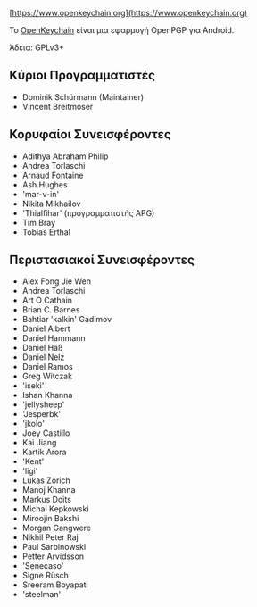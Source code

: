 

[https://www.openkeychain.org](https://www.openkeychain.org)

Το [OpenKeychain](https://www.openkeychain.org) είναι μια εφαρμογή OpenPGP για Android.

Άδεια: GPLv3+



## Κύριοι Προγραμματιστές
  * Dominik Schürmann (Maintainer)
  * Vincent Breitmoser

## Κορυφαίοι Συνεισφέροντες
  * Adithya Abraham Philip
  * Andrea Torlaschi
  * Arnaud Fontaine
  * Ash Hughes
  * 'mar-v-in'
  * Nikita Mikhailov
  * 'Thialfihar' (προγραμματιστής APG)
  * Tim Bray
  * Tobias Erthal

## Περιστασιακοί Συνεισφέροντες
  * Alex Fong Jie Wen
  * Andrea Torlaschi
  * Art O Cathain
  * Brian C. Barnes
  * Bahtiar 'kalkin' Gadimov
  * Daniel Albert
  * Daniel Hammann
  * Daniel Haß
  * Daniel Nelz
  * Daniel Ramos
  * Greg Witczak
  * 'iseki'
  * Ishan Khanna
  * 'jellysheep'
  * 'Jesperbk'
  * 'jkolo'
  * Joey Castillo
  * Kai Jiang
  * Kartik Arora
  * 'Kent'
  * 'ligi'
  * Lukas Zorich
  * Manoj Khanna
  * Markus Doits
  * Michal Kepkowski
  * Miroojin Bakshi
  * Morgan Gangwere
  * Nikhil Peter Raj
  * Paul Sarbinowski
  * Petter Arvidsson
  * 'Senecaso'
  * Signe Rüsch
  * Sreeram Boyapati
  * 'steelman'